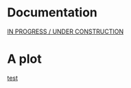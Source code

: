 # Documentation
[IN PROGRESS / UNDER CONSTRUCTION](https://sebolden.github.io/reddit/documentation.md)

# A plot
[test](https://sebolden.github.io/reddit/docs/fem_heatmap.html)
